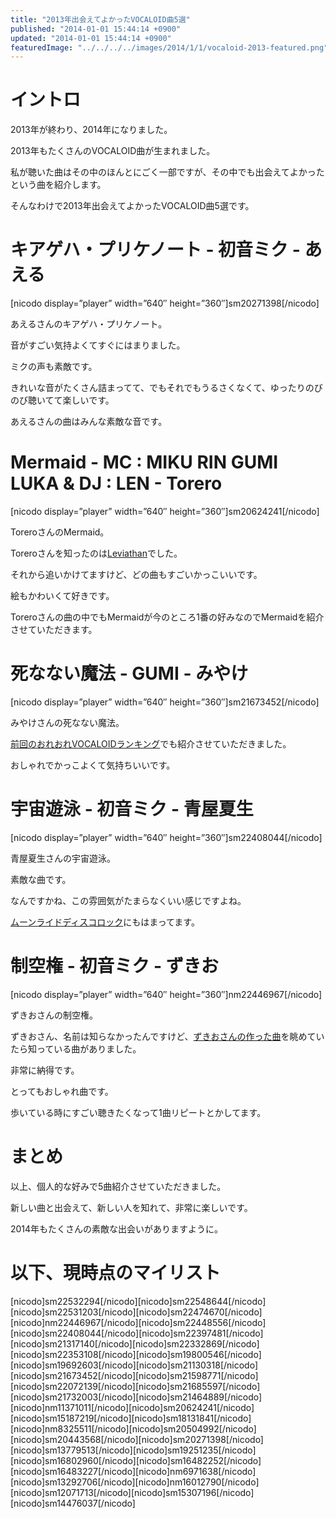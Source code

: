 ```yaml
---
title: "2013年出会えてよかったVOCALOID曲5選"
published: "2014-01-01 15:44:14 +0900"
updated: "2014-01-01 15:44:14 +0900"
featuredImage: "../../../../images/2014/1/1/vocaloid-2013-featured.png"
---
```


# イントロ

2013年が終わり、2014年になりました。

2013年もたくさんのVOCALOID曲が生まれました。

私が聴いた曲はその中のほんとにごく一部ですが、その中でも出会えてよかったという曲を紹介します。

そんなわけで2013年出会えてよかったVOCALOID曲5選です。

# キアゲハ・プリケノート - 初音ミク - あえる

  [nicodo display=&#8221;player&#8221; width=&#8221;640&#8243; height=&#8221;360&#8243;]sm20271398[/nicodo]

あえるさんのキアゲハ・プリケノート。

音がすごい気持よくてすぐにはまりました。

ミクの声も素敵です。

きれいな音がたくさん詰まってて、でもそれでもうるさくなくて、ゆったりのびのび聴いてて楽しいです。

あえるさんの曲はみんな素敵な音です。

# Mermaid - MC : MIKU RIN GUMI LUKA &#038; DJ : LEN - Torero

  [nicodo display=&#8221;player&#8221; width=&#8221;640&#8243; height=&#8221;360&#8243;]sm20624241[/nicodo]

ToreroさんのMermaid。

Toreroさんを知ったのは[Leviathan](http://www.nicovideo.jp/watch/sm20443568 "【VOCALOID】 Leviathan 【オリジナル曲】 - ニコニコ動画:GINZA")でした。

それから追いかけてますけど、どの曲もすごいかっこいいです。

絵もかわいくて好きです。

Toreroさんの曲の中でもMermaidが今のところ1番の好みなのでMermaidを紹介させていただきます。

# 死なない魔法 - GUMI - みやけ

  [nicodo display=&#8221;player&#8221; width=&#8221;640&#8243; height=&#8221;360&#8243;]sm21673452[/nicodo]

みやけさんの死なない魔法。


[前回のおれおれVOCALOIDランキング](/2013/11/21/vocaloid-ranking-20131121/)でも紹介させていただきました。

おしゃれでかっこよくて気持ちいいです。

# 宇宙遊泳 - 初音ミク - 青屋夏生

  [nicodo display=&#8221;player&#8221; width=&#8221;640&#8243; height=&#8221;360&#8243;]sm22408044[/nicodo]

青屋夏生さんの宇宙遊泳。

素敵な曲です。

なんですかね、この雰囲気がたまらなくいい感じですよね。

[ムーンライドディスコロック](http://www.nicovideo.jp/watch/sm22448556 "【初音ミクV3】ムーンライドディスコロック（修正版）【オリジナル曲】 - ニコニコ動画:GINZA")にもはまってます。

# 制空権 - 初音ミク - ずきお

  [nicodo display=&#8221;player&#8221; width=&#8221;640&#8243; height=&#8221;360&#8243;]nm22446967[/nicodo]

ずきおさんの制空権。

ずきおさん、名前は知らなかったんですけど、[ずきおさんの作った曲](http://www.nicovideo.jp/mylist/20065466 "ずきお(゜З゜) ‐ ニコニコ動画:GINZA")を眺めていたら知っている曲がありました。

非常に納得です。

とってもおしゃれ曲です。

歩いている時にすごい聴きたくなって1曲リピートとかしてます。

# まとめ

以上、個人的な好みで5曲紹介させていただきました。

新しい曲と出会えて、新しい人を知れて、非常に楽しいです。

2014年もたくさんの素敵な出会いがありますように。

# 以下、現時点のマイリスト

\[nicodo]sm22532294[/nicodo\]\[nicodo\]sm22548644\[/nicodo\]\[nicodo\]sm22531203\[/nicodo\]\[nicodo\]sm22474670\[/nicodo\]\[nicodo\]nm22446967\[/nicodo\]\[nicodo\]sm22448556\[/nicodo\]\[nicodo\]sm22408044\[/nicodo\]\[nicodo\]sm22397481\[/nicodo\]\[nicodo\]sm21317140\[/nicodo\]\[nicodo\]sm22332869\[/nicodo\]\[nicodo\]sm22353108\[/nicodo\]\[nicodo\]sm19800546\[/nicodo\]\[nicodo\]sm19692603\[/nicodo\]\[nicodo\]sm21130318\[/nicodo\]\[nicodo\]sm21673452\[/nicodo\]\[nicodo\]sm21598771\[/nicodo\]\[nicodo\]sm22072139\[/nicodo\]\[nicodo\]sm21685597\[/nicodo\]\[nicodo\]sm21732003\[/nicodo\]\[nicodo\]sm21464889\[/nicodo\]\[nicodo\]nm11371011\[/nicodo\]\[nicodo\]sm20624241\[/nicodo\]\[nicodo\]sm15187219\[/nicodo\]\[nicodo\]sm18131841\[/nicodo\]\[nicodo\]nm8325511\[/nicodo\]\[nicodo\]sm20504992\[/nicodo\]\[nicodo\]sm20443568\[/nicodo\]\[nicodo\]sm20271398\[/nicodo\]\[nicodo\]sm13779513\[/nicodo\]\[nicodo\]sm19251235\[/nicodo\]\[nicodo\]sm16802960\[/nicodo\]\[nicodo\]sm16482252\[/nicodo\]\[nicodo\]sm16483227\[/nicodo\]\[nicodo\]nm6971638\[/nicodo\]\[nicodo\]sm13292706\[/nicodo\]\[nicodo\]nm16012790\[/nicodo\]\[nicodo\]sm12071713\[/nicodo\]\[nicodo\]sm15307196\[/nicodo\]\[nicodo\]sm14476037[/nicodo]
